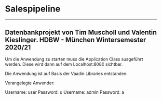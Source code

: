 # Salespipeline
----------------------------------------
Datenbankprojekt von Tim Muscholl und Valentin Kieslinger.
HDBW - München
Wintersemester 2020/21
----------------------------------------

Um die Anwendung zu starten muss die Application Class ausgeführt werden. 
Diese wird dann auf dem Localhost:8080 sichtbar.

Die Anwendung ist auf Basis der Vaadin Libraries entstanden. 

Vorangelegte Anwender: 

Username: user Password: u
Username: admin Password: a
